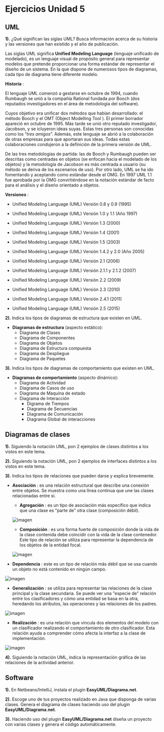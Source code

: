 # Ejercicios Unidad 5

## UML

**1).** ¿Qué significan las siglas UML? Busca información acerca de su  historia y las versiones que han existido y el año de publicación.

Las siglas UML significa **Unified Modeling Language** (lenguaje unificado de modelado), es un lenguaje visual de propósito general para representar modelos que pretende proporcionar una forma estándar de representar el diseño de un sistema. En la que dispone de numerosos tipos de diagramas, cada tipo de diagrama tiene diferente modelo.

**Historia** :

El lenguaje UML comenzó a gestarse en octubre de 1994, cuando Rumbaugh se  unió a la compañía Rational fundada por Booch (dos reputados investigadores en el área de metodología del software).

Cuyos objetivo era unificar dos métodos que habían desarrollado: el método Booch y el OMT (Object Modelling Tool ). El primer borrador apareció en octubre de 1995. Más tarde se unió otro reputado investigador, Jacobson, y se icluyeron ideas suyas. Estas tres personas son conocidas como los “*tres amigos*”. Además, este lenguaje se abrió a la colaboración de otras empresas para que aportaran sus ideas. Todas estas colaboraciones condujeron a la definición de la primera versión de UML.

De las tres metodologías de partida: las de Booch y Rumbaugh pueden ser descritas como centradas en objetos (se enfocan hacia el modelado de los objetos) y la metodología de Jacobson es más centrada a usuario (su método se deriva de los escenarios de uso).
Por otro lado, UML se ha ido fomentando y aceptando como estándar desde el OMG. En 1997 UML 1.1 fue aprobada por la OMG convirtiéndose en la notación estándar de facto para el análisis y el diseño orientado a objetos.

**Versiones** :

- Unified Modeling Language (UML) Versión 0.8 y 0.9 (1995)
- Unified Modeling Language (UML) Versión 1.0 y 1.1 (Año 1997)
- Unified Modeling Language (UML) Versión 1.3 (2000)
- Unified Modeling Language (UML) Versión 1.4 (2001)
- Unified Modeling Language (UML) Versión 1.5 (2003)

- Unified Modeling Language (UML) Versión 1.4.2 y 2.0 (Año 2005)
- Unified Modeling Language (UML) Versión 2.1 (2006)
- Unified Modeling Language (UML) Versión 2.1.1 y 2.1.2 (2007)
- Unified Modeling Language (UML) Versión 2.2 (2009)
- Unified Modeling Language (UML) Versión 2.3 (2010)
- Unified Modeling Language (UML) Versión 2.4.1 (2011)
- Unified Modeling Language (UML) Versión 2.5 (2015)

**2).** Indica los tipos de diagramas de estructura que existen en UML.

- **Diagramas de estructura** (aspecto estático):
  - Diagrama de Clases
  - Diagrama de Componentes
  - Diagrama de Objetos
  - Diagrama de Estructura compuesta
  - Diagrama de Despliegue
  - Diagrama de Paquetes

**3).** Indica los tipos de diagramas de comportamiento que existen en UML.

- **Diagramas de comportamiento** (aspecto dinámico):
  - Diagrama de Actividad
  - Diagrama de Casos de uso
  - Diagrama de Maquina de estado
  - Diagrama de Interacción
     - Digrama de Tiempos
     - Diagrama de Secuencias
     - Diagrama de Comunicación
     - Diagrama Global de interacciones


## Diagramas de clases

**1).** Siguiendo la notación UML, pon 2 ejemplos de clases distintos a los vistos en este tema.



**2).** Siguiendo la notación UML, pon 2 ejemplos de interfaces distintos a los vistos en este tema.



**3).** Indica los tipos de relaciones que pueden darse y explica brevemente.

- **Asociación** : es una relación estructural que describe una conexión entre objetos. Se muestra como una línea continua que une las clases relacionadas entre sí.
  - **Agregación** : es un tipo de asociación más específico que indica que una clase es "parte de" otra clase (composición débil). 
 
  ![imagen](https://user-images.githubusercontent.com/113978794/212854263-8aede102-752a-43c9-95fc-bd012b21a8fa.png)

  - **Composición** : es una forma fuerte de composición donde la vida de la clase contenida debe coincidir con la vida de la clase contenedor. Este tipo de relación se utiliza para representar la dependencia de los objetos de la entidad focal.
  
  ![imagen](https://user-images.githubusercontent.com/113978794/212854394-2682679a-964f-4629-8636-e3d1c0107c40.png)

- **Dependencia** : este es un tipo de relación más débil que se usa cuando un objeto no está contenido en ningún campo.

![imagen](https://user-images.githubusercontent.com/113978794/212854488-49befd73-2a46-466a-afae-f409e6705252.png)

- **Generalización** : se utiliza para representar las relaciones de la clase principal y la clase secundaria. Se puede ver una "especie de" relación entre los clasificadores y cómo una entidad se basa en la otra, heredando los  atributos, las operaciones y las relaciones de los padres.

![imagen](https://user-images.githubusercontent.com/113978794/212854570-b8c09f6f-cbb8-4243-a6ce-f527829a1a6a.png)

- **Realización** : es una relación que vincula dos elementos del modelo con un clasificador realizando el comportamiento de otro clasificador. Esta relación ayuda a comprender cómo afecta la interfaz a la clase de implementación. 

![imagen](https://user-images.githubusercontent.com/113978794/212854672-dc4c0bc7-8a7a-4a6a-8f17-3a71d53b5820.png)


**4).** Siguiendo la notación UML, indica la representación gráfica de las relaciones de la actividad anterior.



## Software

**1).** En Netbeans/IntelliJ, instala el plugin **EasyUML/Diagrama.net**.



**2).** Escoge uno de tus proyectos realizado en Java que disponga de varias clases. Genera el diagrama de clases haciendo uso del plugin **EasyUML/Diagrama.net**.



**3).** Haciendo uso del plugin **EasyUML/Diagrama.net** diseña un proyecto con varias clases y genera el código automáticamente.
